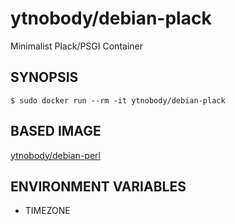 # ytnobody/debian-plack

Minimalist Plack/PSGI Container

## SYNOPSIS

    $ sudo docker run --rm -it ytnobody/debian-plack

## BASED IMAGE

[ytnobody/debian-perl](https://registry.hub.docker.com/u/ytnobody/debian-perl/)

## ENVIRONMENT VARIABLES

* TIMEZONE

